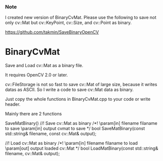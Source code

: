 ### Note
I created new version of BinaryCvMat.  Please use the following to save not only cv::Mat but cv::KeyPoint, cv::Size, and cv::Point as binary.

https://github.com/takmin/SaveBinaryOpenCV


BinaryCvMat
===========

Save and Load cv::Mat as a binary file.

It requires OpenCV 2.0 or later.

cv::FileStorage is not so fast to save cv::Mat of large size, because it writes datas as ASCII.
So I write a code to save cv::Mat data as binary. 

Just copy the whole functions in BinaryCvMat.cpp to your code or write header.

Mainly there are 2 functions

SaveMatBinary()
//! Save cv::Mat as binary
/*!
\param[in] filename filaname to save
\param[in] output cvmat to save
*/
bool SaveMatBinary(const std::string& filename, const cv::Mat& output);

//! Load cv::Mat as binary
/*!
\param[in] filename filaname to load
\param[out] output loaded cv::Mat
*/
bool LoadMatBinary(const std::string& filename, cv::Mat& output);
